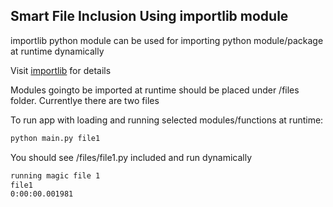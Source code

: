 ## Smart File Inclusion Using importlib module

importlib python module  can be  used for importing python module/package at runtime dynamically

Visit [importlib](https://docs.python.org/3/library/importlib.html#importlib.import_module) for details

Modules goingto be imported at runtime should be placed under /files folder. Currentlye there are two files 

To run app with loading and running selected modules/functions at runtime:

```sh
python main.py file1
```

You should see /files/file1.py included and run dynamically

```sh
running magic file 1 
file1
0:00:00.001981
```
